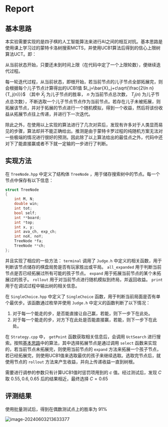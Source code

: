 # Report

## 基本思路

本实验需要实现的是四子棋的人工智能算法来进行AI之间的相互对抗。基本思路是使用课上学习过的蒙特卡洛树搜索MCTS，并使用UCB1算法后得到的信心上限树算法UCT。即：

从当前状态开始，只要还未到时间上限（在代码中定了一个上限轮数），便继续迭代过程。

每一轮迭代过程，从当前状态，即根开始，若当前节点的儿子节点全部拓展完，则会根据每个儿子节点计算得出的UCB1值 $I_j=\bar{X}_j+c\sqrt{\frac{2\ln n}{T_j(n)}}$ （其中 $\bar{X}_j$ 为儿子节点的胜率， $n$ 为当前节点总次数， $T_j(n)$ 为儿子节点总次数），不断选取一个儿子节点节点作为当前节点。若存在儿子未被拓展，则拓展该节点，并对于拓展的节点进行一个随机模拟，得到一个收益，然后将该份收益从拓展节点往上传递，并进行下一次迭代。

除此之外，在使用以上实现的算法进行了几次对弈后，发现有许多对于人类显而易见的步骤，算法却并不能正确给出。推测是由于蒙特卡罗过程的纯随机方案无法对一些极端的情况进行很好的预测。因此除了以上算法给出的最佳点之外，代码中还对下了能直接赢或者不下就一定输的一步进行了判断。

## 实现方法

在 `TreeNode.hpp` 中定义了结构体 `TreeNode` ，用于储存搜索树中的节点。每一个节点中保存有以下信息：

``` C++
struct TreeNode
{
	int M, N;
	double win;
	int tot;
	bool self;
	int **board;
	int *top;
	int x, y;
	int ava_ch, exp_ch;
	int noX, noY;
	TreeNode *fa;
	TreeNode **ch;
};
```

并且实现了相应的一些方法： `terminal` 调用了 `Judge.h` 中定义的相关函数，用于判断该节点储存的棋盘局势是否有玩家胜出或平局。 `all_expanded` 用于判断当前节点是否已经拓展过所有可能的孩子节点。 `expand` 用于拓展当前节点的某个未拓展过的孩子。 `rollout` 用于对当前节点进行随机模拟到终局，并返回收益。 `print` 用于在调试过程中输出树的相关信息。

在 `SingleChoice.hpp` 中定义了 `SingleChoice` 函数，用于判断当前局面是否有单个最优步。该函数通过枚举并使用 `Judge.h` 中定义的函数判断了以下情况：

1. 对于每一个能走的步，是否能直接让自己赢，若能，则下一步下在此处。
2. 对于每一个能走的步，对方下在此处是否能直接赢，若能，则下一步下在此处。

在 `Strategy.cpp` 中， `getPoint` 函数获取相关信息后，会调用 `UctSearch` 进行搜索。按照[基本思路](基本思路)中的算法，其中选择拓展节点是通过调用 `select` 函数来实现的，若当前节点未拓展完，则使用当前节点的 `expand` 方法来拓展一个孩子节点，若已经拓展完，则使用UCB1值来选取最优的孩子来继续选取。选取完节点后，就使用节点的 `rollout` 方法来产生收益，并向上传递收益一直到树根。

需要进行调参的参数只有计算UCB1值时惩罚项用到的 $c$ 值。经过测试后，发现 $C$ 取 $0.55, 0.6, 0.65$ 后的结果相近，最终选择 $C=0.65$

## 评测结果

使用批量测试后，得到在偶数测试点上的胜率为 $91\%$

![image-20240603213633377](/Users/fangkechen/GitHub/AIIntroduction/HW3/assets/image-20240603213633377.png)
